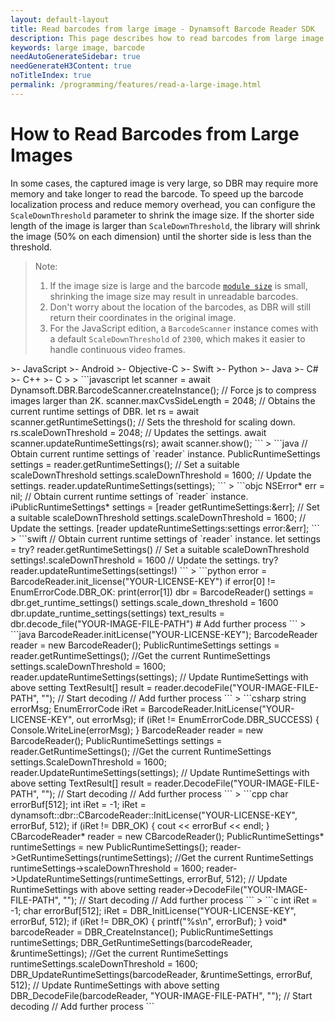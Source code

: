 ```yaml
---
layout: default-layout
title: Read barcodes from large image - Dynamsoft Barcode Reader SDK
description: This page describes how to read barcodes from large image in Dynamsoft Barcode Reader SDK.
keywords: large image, barcode
needAutoGenerateSidebar: true
needGenerateH3Content: true
noTitleIndex: true
permalink: /programming/features/read-a-large-image.html
---
```


# How to Read Barcodes from Large Images

In some cases, the captured image is very large, so DBR may require more memory and take longer to read the barcode. To speed up the barcode localization process and reduce memory overhead, you can configure the `ScaleDownThreshold` parameter to shrink the image size. If the shorter side length of the image is larger than `ScaleDownThreshold`, the library will shrink the image (50% on each dimension) until the shorter side is less than the threshold.

>Note:
>
>1. If the image size is large and the barcode [`module size`](read-barcodes-with-small-module-size.md) is small, shrinking the image size may result in unreadable barcodes.
>2. Don't worry about the location of the barcodes, as DBR will still return their coordinates in the original image.
>3. For the JavaScript edition, a `BarcodeScanner` instance comes with a default `ScaleDownThreshold` of `2300`, which makes it easier to handle continuous video frames.

<div class="sample-code-prefix template2"></div>
   >- JavaScript
   >- Android
   >- Objective-C
   >- Swift
   >- Python
   >- Java
   >- C#
   >- C++
   >- C
   >
>
```javascript
let scanner = await Dynamsoft.DBR.BarcodeScanner.createInstance();
// Force js to compress images larger than 2K.
scanner.maxCvsSideLength = 2048;
// Obtains the current runtime settings of DBR.
let rs = await scanner.getRuntimeSettings();
// Sets the threshold for scaling down.
rs.scaleDownThreshold = 2048;
// Updates the settings.
await scanner.updateRuntimeSettings(rs);
await scanner.show();
```
>
```java
// Obtain current runtime settings of `reader` instance.
PublicRuntimeSettings settings = reader.getRuntimeSettings();
// Set a suitable scaleDownThreshold
settings.scaleDownThreshold = 1600;
// Update the settings.
reader.updateRuntimeSettings(settings);
```
>
```objc
NSError* err = nil;
// Obtain current runtime settings of `reader` instance.
iPublicRuntimeSettings* settings = [reader getRuntimeSettings:&err];
// Set a suitable scaleDownThreshold
settings.scaleDownThreshold = 1600;
// Update the settings.
[reader updateRuntimeSettings:settings error:&err];
```
>
```swift
// Obtain current runtime settings of `reader` instance.
let settings = try? reader.getRuntimeSettings()
// Set a suitable scaleDownThreshold
settings!.scaleDownThreshold = 1600
// Update the settings.
try? reader.updateRuntimeSettings(settings!)
```
>
```python
error = BarcodeReader.init_license("YOUR-LICENSE-KEY")
if error[0] != EnumErrorCode.DBR_OK:
    print(error[1])
dbr = BarcodeReader()
settings = dbr.get_runtime_settings()
settings.scale_down_threshold = 1600
dbr.update_runtime_settings(settings)
text_results = dbr.decode_file("YOUR-IMAGE-FILE-PATH")
# Add further process
```
>
```java
BarcodeReader.initLicense("YOUR-LICENSE-KEY");
BarcodeReader reader = new BarcodeReader();
PublicRuntimeSettings settings = reader.getRuntimeSettings(); //Get the current RuntimeSettings
settings.scaleDownThreshold = 1600;
reader.updateRuntimeSettings(settings); // Update RuntimeSettings with above setting
TextResult[] result = reader.decodeFile("YOUR-IMAGE-FILE-PATH", ""); // Start decoding
// Add further process
```
>
```csharp
string errorMsg;
EnumErrorCode iRet = BarcodeReader.InitLicense("YOUR-LICENSE-KEY", out errorMsg);
if (iRet != EnumErrorCode.DBR_SUCCESS)
{
    Console.WriteLine(errorMsg);
}
BarcodeReader reader = new BarcodeReader();
PublicRuntimeSettings settings = reader.GetRuntimeSettings(); //Get the current RuntimeSettings
settings.ScaleDownThreshold = 1600;
reader.UpdateRuntimeSettings(settings); // Update RuntimeSettings with above setting
TextResult[] result = reader.DecodeFile("YOUR-IMAGE-FILE-PATH", ""); // Start decoding
// Add further process
```
>
```cpp
char errorBuf[512];
int iRet = -1;
iRet = dynamsoft::dbr::CBarcodeReader::InitLicense("YOUR-LICENSE-KEY", errorBuf, 512);
if (iRet != DBR_OK)
{
    cout << errorBuf << endl;
}
CBarcodeReader* reader = new CBarcodeReader();
PublicRuntimeSettings* runtimeSettings = new PublicRuntimeSettings();
reader->GetRuntimeSettings(runtimeSettings); //Get the current RuntimeSettings
runtimeSettings->scaleDownThreshold = 1600;
reader->UpdateRuntimeSettings(runtimeSettings, errorBuf, 512); // Update RuntimeSettings with above setting
reader->DecodeFile("YOUR-IMAGE-FILE-PATH", ""); // Start decoding
// Add further process
```
>
```c
int iRet = -1;
char errorBuf[512];
iRet = DBR_InitLicense("YOUR-LICENSE-KEY", errorBuf, 512);
if (iRet != DBR_OK)
{
    printf("%s\n", errorBuf);
}
void* barcodeReader = DBR_CreateInstance();
PublicRuntimeSettings runtimeSettings;
DBR_GetRuntimeSettings(barcodeReader, &runtimeSettings); //Get the current RuntimeSettings
runtimeSettings.scaleDownThreshold = 1600;
DBR_UpdateRuntimeSettings(barcodeReader, &runtimeSettings, errorBuf, 512); // Update RuntimeSettings with above setting
DBR_DecodeFile(barcodeReader, "YOUR-IMAGE-FILE-PATH", ""); // Start decoding
// Add further process
```
